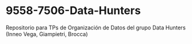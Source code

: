 # 9558-7506-Data-Hunters
Repositorio para TPs de Organización de Datos del grupo Data Hunters (Inneo Vega, Giampietri, Brocca)
